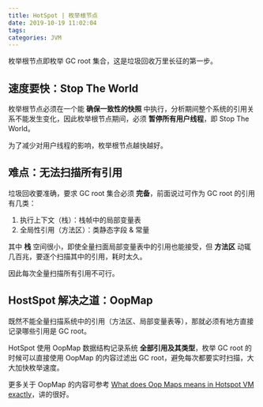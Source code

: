 ```yaml
---
title: HotSpot | 枚举根节点
date: 2019-10-19 11:02:04
tags:
categories: JVM
---
```


枚举根节点即枚举 GC root 集合，这是垃圾回收万里长征的第一步。

<!-- more -->

## 速度要快：Stop The World

枚举根节点必须在一个能 **确保一致性的快照** 中执行，分析期间整个系统的引用关系不能发生变化，因此枚举根节点期间，必须 **暂停所有用户线程**，即 Stop The World。

为了减少对用户线程的影响，枚举根节点越快越好。

## 难点：无法扫描所有引用

垃圾回收要准确，要求 GC root 集合必须 **完备**，前面说过可作为 GC root 的引用有几类：

1. 执行上下文（栈）：栈帧中的局部变量表
2. 全局性引用（方法区）：类静态字段 & 常量

其中 **栈** 空间很小，即使全量扫面局部变量表中的引用也能接受，但 **方法区** 动辄几百兆，要逐个扫描其中的引用，耗时太久。

因此每次全量扫描所有引用不可行。

## HostSpot 解决之道：OopMap

既然不能全量扫描系统中的引用（方法区、局部变量表等），那就必须有地方直接记录哪些引用是 GC root。

HotSpot 使用 OopMap 数据结构记录系统 **全部引用及其类型**，枚举 GC root 的时候可以直接使用 OopMap 的内容过滤出 GC root，避免每次都要实时扫描，大大加快枚举速度。

更多关于 OopMap 的内容可参考 [What does Oop Maps means in Hotspot VM exactly](https://stackoverflow.com/questions/26029764/what-does-oop-maps-means-in-hotspot-vm-exactly)，讲的很好。
